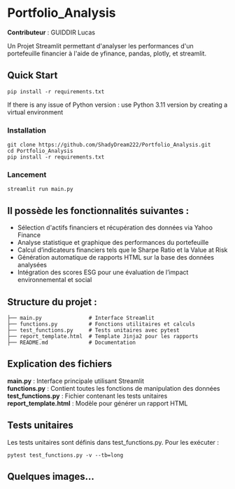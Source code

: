 # Portfolio_Analysis

**Contributeur** : GUIDDIR Lucas 

Un Projet Streamlit permettant d'analyser les performances d'un portefeuille financier à l'aide de yfinance, pandas,  plotly, et streamlit. 

##  Quick Start 

`pip install -r requirements.txt`

If there is any issue of Python version : use Python 3.11 version by creating a virtual environment

### Installation

```
git clone https://github.com/ShadyDream222/Portfolio_Analysis.git
cd Portfolio_Analysis
pip install -r requirements.txt
```

### Lancement 

`streamlit run main.py`

## Il possède les fonctionnalités suivantes :

- Sélection d'actifs financiers et récupération des données via Yahoo Finance
- Analyse statistique et graphique des performances du portefeuille
- Calcul d’indicateurs financiers tels que le Sharpe Ratio et la Value at Risk
- Génération automatique de rapports HTML sur la base des données analysées
- Intégration des scores ESG pour une évaluation de l’impact environnemental et social


## Structure du projet : 

```
├── main.py               # Interface Streamlit
├── functions.py          # Fonctions utilitaires et calculs
├── test_functions.py     # Tests unitaires avec pytest
├── report_template.html  # Template Jinja2 pour les rapports
├── README.md             # Documentation
```

## Explication des fichiers

 __main.py__ : Interface principale utilisant Streamlit  
 __functions.py__ : Contient toutes les fonctions de manipulation des données  
 __test_functions.py__ : Fichier contenant les tests unitaires  
 __report_template.html__ : Modèle pour générer un rapport HTML  

## Tests unitaires

Les tests unitaires sont définis dans test_functions.py. Pour les exécuter :

`pytest test_functions.py -v --tb=long`

## Quelques images...

